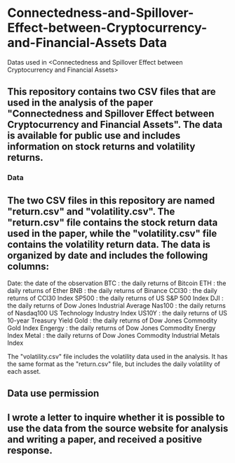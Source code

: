 # Connectedness-and-Spillover-Effect-between-Cryptocurrency-and-Financial-Assets Data
Datas used in &lt;Connectedness and Spillover Effect between Cryptocurrency and Financial Assets>
## This repository contains two CSV files that are used in the analysis of the paper "Connectedness and Spillover Effect between Cryptocurrency and Financial Assets". The data is available for public use and includes information on stock returns and volatility returns.

### Data
## The two CSV files in this repository are named "return.csv" and "volatility.csv". The "return.csv" file contains the stock return data used in the paper, while the "volatility.csv" file contains the volatility return data. The data is organized by date and includes the following columns:

Date: the date of the observation
BTC	: the daily returns of Bitcoin
ETH	: the daily returns of Ether
BNB	: the daily returns of Binance
CCI30	: the daily returns of  CCI30 Index
SP500	: the daily returns of US S&P 500 Index
DJI	: the daily returns of Dow Jones Industrial Average
Nas100	: the daily returns of Nasdaq100 US Technology Industry Index
US10Y	: the daily returns of US 10-year Treasury Yield
Gold	: the daily returns of Dow Jones Commodity Gold Index
Engergy	: the daily returns of Dow Jones Commodity Energy Index
Metal : the daily returns of Dow Jones Commodity Industrial Metals Index

The "volatility.csv" file includes the volatility data used in the analysis. It has the same format as the "return.csv" file, but includes the daily volatility of each asset.

## Data use permission
## I wrote a letter to inquire whether it is possible to use the data from the source website for analysis and writing a paper, and received a positive response.
